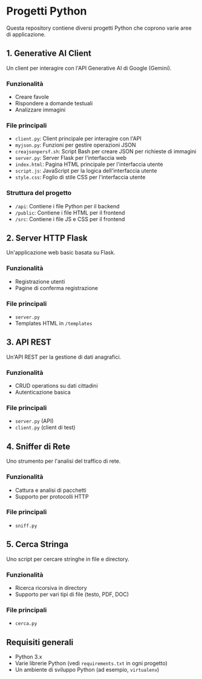 # Progetti Python

Questa repository contiene diversi progetti Python che coprono varie aree di applicazione.

## 1. Generative AI Client

Un client per interagire con l'API Generative AI di Google (Gemini).

### Funzionalità
- Creare favole
- Rispondere a domande testuali
- Analizzare immagini

### File principali
- `client.py`: Client principale per interagire con l'API
- `myjson.py`: Funzioni per gestire operazioni JSON
- `creajsonpersf.sh`: Script Bash per creare JSON per richieste di immagini
- `server.py`: Server Flask per l'interfaccia web
- `index.html`: Pagina HTML principale per l'interfaccia utente
- `script.js`: JavaScript per la logica dell'interfaccia utente
- `style.css`: Foglio di stile CSS per l'interfaccia utente

### Struttura del progetto
- `/api`: Contiene i file Python per il backend
- `/public`: Contiene i file HTML per il frontend
- `/src`: Contiene i file JS e CSS per il frontend

## 2. Server HTTP Flask

Un'applicazione web basic basata su Flask.

### Funzionalità
- Registrazione utenti
- Pagine di conferma registrazione

### File principali
- `server.py`
- Templates HTML in `/templates`

## 3. API REST

Un'API REST per la gestione di dati anagrafici.

### Funzionalità
- CRUD operations su dati cittadini
- Autenticazione basica

### File principali
- `server.py` (API)
- `client.py` (client di test)

## 4. Sniffer di Rete

Uno strumento per l'analisi del traffico di rete.

### Funzionalità
- Cattura e analisi di pacchetti
- Supporto per protocolli HTTP

### File principali
- `sniff.py`

## 5. Cerca Stringa

Uno script per cercare stringhe in file e directory.

### Funzionalità
- Ricerca ricorsiva in directory
- Supporto per vari tipi di file (testo, PDF, DOC)

### File principali
- `cerca.py`

## Requisiti generali

- Python 3.x
- Varie librerie Python (vedi `requirements.txt` in ogni progetto)
- Un ambiente di sviluppo Python (ad esempio, `virtualenv`)

